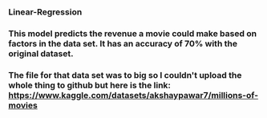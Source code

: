 ﻿### Linear-Regression

### This model predicts the revenue a movie could make based on factors in the data set. It has an accuracy of 70% with the original dataset. 
### The file for that data set was to big so I couldn't upload the whole thing to github but here is the link: https://www.kaggle.com/datasets/akshaypawar7/millions-of-movies
